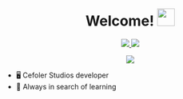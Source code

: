 <div align="center">
   <h1> Welcome! <img src="https://media.giphy.com/media/hvRJCLFzcasrR4ia7z/giphy.gif" width="35px"> </h1>
</div>

<p align="center">
  <a href="mailto:deserrc@gmail.com">
    <img src="https://img.shields.io/badge/deserrc@gmail.com-0000FF?logo=gmail&style=flat-square">
  </a>
  <a href="https://linkedin.com/in/Deser">
    <img src="https://img.shields.io/badge/Diego Cruz-0000FF?logo=linkedin&style=flat-square">
  </a>
</p>

<p align="center">
   <img src="https://github-readme-stats.vercel.app/api?username=DeserRC&count_private=true&show_icons=true&theme=github_dark" />
</p>

- 🖥️ Cefoler Studios developer
- 📕 Always in search of learning
